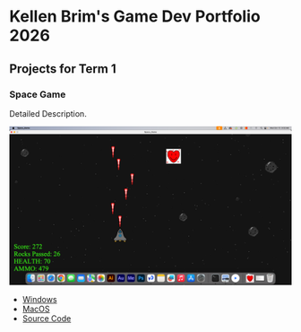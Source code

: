 # Kellen Brim's Game Dev Portfolio 2026

## Projects for Term 1

### Space Game

Detailed Description.

![Running Game](https://github.com/KBB774/GameDevPortfolio/blob/main/images/SpaceGame01.png?raw=true)

* [Windows](https://github.com/KBB774/GameDevPortfolio/blob/main/src/SpaceGame/windows-amd64.zip)
* [MacOS]()
* [Source Code](https://github.com/KBB774/GameDevPortfolio/tree/main/src/SpaceGame)
